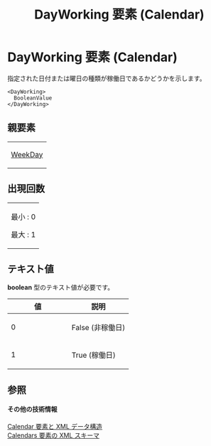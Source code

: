﻿---
title: DayWorking 要素 (Calendar)
TOCTitle: DayWorking 要素
ms:assetid: c049f7a9-2ef3-4e48-89fa-6d20d8b337f1
ms:mtpsurl: https://msdn.microsoft.com/ja-jp/library/Bb968665(v=office.12)
ms:contentKeyID: 16746009
ms.date: 06/30/2008
mtps_version: v=office.12
ms.translationtype: HT
---

# DayWorking 要素 (Calendar)

指定された日付または曜日の種類が稼働日であるかどうかを示します。

    <DayWorking>
      BooleanValue
    </DayWorking>

## 親要素

<table>
<colgroup>
<col style="width: 100%" />
</colgroup>
<tbody>
<tr class="odd">
<td><p><a href="weekday-element.md">WeekDay</a></p></td>
</tr>
</tbody>
</table>


## 出現回数


<table>
<colgroup>
<col style="width: 100%" />
</colgroup>
<tbody>
<tr class="odd">
<td><p>最小 : 0</p>
<p>最大 : 1</p></td>
</tr>
</tbody>
</table>


## テキスト値

**boolean** 型のテキスト値が必要です。

<table>
<colgroup>
<col style="width: 50%" />
<col style="width: 50%" />
</colgroup>
<thead>
<tr class="header">
<th>値</th>
<th>説明</th>
</tr>
</thead>
<tbody>
<tr class="odd">
<td><p>0</p></td>
<td><p>False (非稼働日)</p></td>
</tr>
<tr class="even">
<td><p>1</p></td>
<td><p>True (稼働日)</p></td>
</tr>
</tbody>
</table>


## 参照

#### その他の技術情報

[Calendar 要素と XML データ構造](calendar-elements-and-xml-structure.md)  
[Calendars 要素の XML スキーマ](xml-schema-for-the-calendars-element.md)

